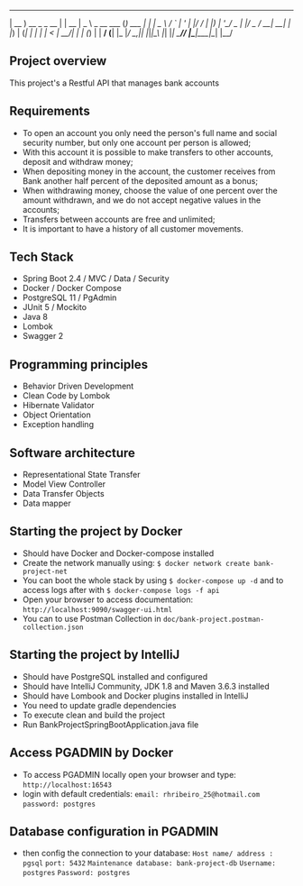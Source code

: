  ____              _      ____            _           _   
| __ )  __ _ _ __ | | __ |  _ \ _ __ ___ (_) ___  ___| |_ 
|  _ \ / _` | '_ \| |/ / | |_) | '__/ _ \| |/ _ \/ __| __|
| |_) | (_| | | | |   <  |  __/| | | (_) | |  __/ (__| |_ 
|____/ \__,_|_| |_|_|\_\ |_|   |_|  \___// |\___|\___|\__|
                                       |__/               

## Project overview

This project's a Restful API that manages bank accounts

## Requirements

- To open an account you only need the person's full name and social security number, but only one account per person is allowed;
- With this account it is possible to make transfers to other accounts, deposit and withdraw money;
- When depositing money in the account, the customer receives from Bank another half percent of the deposited amount as a bonus;
- When withdrawing money, choose the value of one percent over the amount withdrawn, and we do not accept negative values in the accounts;
- Transfers between accounts are free and unlimited;
- It is important to have a history of all customer movements.

## Tech Stack

- Spring Boot 2.4 / MVC / Data / Security
- Docker / Docker Compose
- PostgreSQL 11 / PgAdmin
- JUnit 5 / Mockito
- Java 8
- Lombok
- Swagger 2

## Programming principles

- Behavior Driven Development
- Clean Code by Lombok
- Hibernate Validator
- Object Orientation
- Exception handling

## Software architecture

- Representational State Transfer
- Model View Controller
- Data Transfer Objects
- Data mapper

## Starting the project by Docker

- Should have Docker and Docker-compose installed
- Create the network manually using: `$ docker network create bank-project-net`
- You can boot the whole stack by using `$ docker-compose up -d` and to access logs after with `$ docker-compose logs -f api`
- Open your browser to access documentation: `http://localhost:9090/swagger-ui.html`
- You can to use Postman Collection in `doc/bank-project.postman-collection.json`

## Starting the project by IntelliJ

- Should have PostgreSQL installed and configured
- Should have IntelliJ Community, JDK 1.8 and Maven 3.6.3 installed
- Should have Lombook and Docker plugins installed in IntelliJ
- You need to update gradle dependencies
- To execute clean and build the project
- Run BankProjectSpringBootApplication.java file

## Access PGADMIN by Docker

- To access PGADMIN locally open your browser and type: `http://localhost:16543`
- login with default credentials:
  `email: rhribeiro_25@hotmail.com`
  `password: postgres`

## Database configuration in PGADMIN

- then config the connection to your database:
  `Host name/ address : pgsql`
  `port: 5432`
  `Maintenance database: bank-project-db`
  `Username: postgres`
  `Password: postgres`
  
